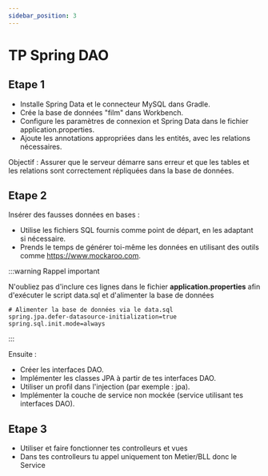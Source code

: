 ```yaml
---
sidebar_position: 3
---
```


# TP Spring DAO

## Etape 1

- Installe Spring Data et le connecteur MySQL dans Gradle.
- Crée la base de données "film" dans Workbench.
- Configure les paramètres de connexion et Spring Data dans le fichier application.properties.
- Ajoute les annotations appropriées dans les entités, avec les relations nécessaires.

Objectif : Assurer que le serveur démarre sans erreur et que les tables et les relations sont correctement répliquées dans la base de données.

## Etape 2

Insérer des fausses données en bases :
- Utilise les fichiers SQL fournis comme point de départ, en les adaptant si nécessaire.
- Prends le temps de générer toi-même les données en utilisant des outils comme https://www.mockaroo.com.

:::warning Rappel important

N'oubliez pas d'inclure ces lignes dans le fichier **application.properties** afin d'exécuter le script data.sql et d'alimenter la base de données

```
# Alimenter la base de données via le data.sql
spring.jpa.defer-datasource-initialization=true
spring.sql.init.mode=always
```

:::

Ensuite :

- Créer les interfaces DAO.
- Implémenter les classes JPA à partir de tes interfaces DAO.
- Utiliser un profil dans l'injection (par exemple : jpa).
- Implémenter la couche de service non mockée (service utilisant tes interfaces DAO).

## Etape 3

- Utiliser et faire fonctionner tes controlleurs et vues
- Dans tes controlleurs tu appel uniquement ton Metier/BLL donc le Service

